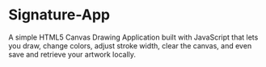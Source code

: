 # Signature-App
A simple HTML5 Canvas Drawing Application built with JavaScript that lets you draw, change colors, adjust stroke width, clear the canvas, and even save and retrieve your artwork locally.

